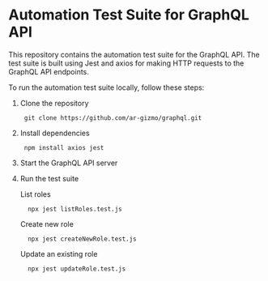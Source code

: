 # Automation Test Suite for GraphQL API

This repository contains the automation test suite for the GraphQL API. The test suite is built using Jest and axios for making HTTP requests to the GraphQL API endpoints.

To run the automation test suite locally, follow these steps:

1. Clone the repository
        
        git clone https://github.com/ar-gizmo/graphql.git

2. Install dependencies

        npm install axios jest
        
3. Start the GraphQL API server

4. Run the test suite

    List roles 
    
         npx jest listRoles.test.js

    Create new role 
    
         npx jest createNewRole.test.js

    Update an existing role 
         
         npx jest updateRole.test.js
